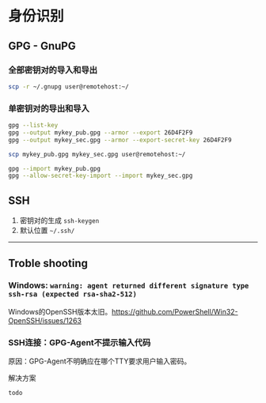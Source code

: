 # 身份识别

## GPG - GnuPG

### 全部密钥对的导入和导出

```sh
scp -r ~/.gnupg user@remotehost:~/
```

### 单密钥对的导出和导入

```sh
gpg --list-key
gpg --output mykey_pub.gpg --armor --export 26D4F2F9
gpg --output mykey_sec.gpg --armor --export-secret-key 26D4F2F9

scp mykey_pub.gpg mykey_sec.gpg user@remotehost:~/

gpg --import mykey_pub.gpg
gpg --allow-secret-key-import --import mykey_sec.gpg
```

## SSH

1. 密钥对的生成 `ssh-keygen`
2. 默认位置 `~/.ssh/`

---

## Troble shooting

### Windows: `warning: agent returned different signature type ssh-rsa (expected rsa-sha2-512)`

Windows的OpenSSH版本太旧。<https://github.com/PowerShell/Win32-OpenSSH/issues/1263>

### SSH连接：GPG-Agent不提示输入代码

原因：GPG-Agent不明确应在哪个TTY要求用户输入密码。

解决方案

```sh
todo
```
